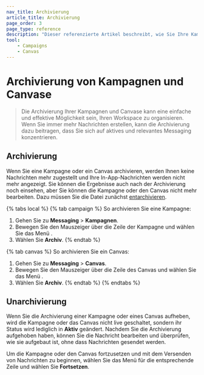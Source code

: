 ```yaml
---
nav_title: Archivierung
article_title: Archivierung
page_order: 3
page_type: reference
description: "Dieser referenzierte Artikel beschreibt, wie Sie Ihre Kampagnen und Canvase archivieren können."
tool:
    - Campaigns
    - Canvas
---
```


# Archivierung von Kampagnen und Canvase

> Die Archivierung Ihrer Kampagnen und Canvase kann eine einfache und effektive Möglichkeit sein, Ihren Workspace zu organisieren. Wenn Sie immer mehr Nachrichten erstellen, kann die Archivierung dazu beitragen, dass Sie sich auf aktives und relevantes Messaging konzentrieren.

## Archivierung

Wenn Sie eine Kampagne oder ein Canvas archivieren, werden Ihnen keine Nachrichten mehr zugestellt und Ihre In-App-Nachrichten werden nicht mehr angezeigt. Sie können die Ergebnisse auch nach der Archivierung noch einsehen, aber Sie können die Kampagne oder den Canvas nicht mehr bearbeiten. Dazu müssen Sie die Datei zunächst [entarchivieren](#unarchiving-campaigns-and-canvases).

{% tabs local %}
{% tab campaign %}
So archivieren Sie eine Kampagne:

1. Gehen Sie zu **Messaging** > **Kampagnen**.
2. Bewegen Sie den Mauszeiger über die Zeile der Kampagne und wählen Sie das Menü <i class="fas fa-ellipsis-vertical"></i>.
3. Wählen Sie **Archiv**.
{% endtab %}

{% tab canvas %}
So archivieren Sie ein Canvas:

1. Gehen Sie zu **Messaging** > **Canvas**.
2. Bewegen Sie den Mauszeiger über die Zeile des Canvas und wählen Sie das Menü <i class="fas fa-ellipsis-vertical"></i>.
3. Wählen Sie **Archiv**.
{% endtab %}
{% endtabs %}

## Unarchivierung

Wenn Sie die Archivierung einer Kampagne oder eines Canvas aufheben, wird die Kampagne oder das Canvas nicht live geschaltet, sondern ihr Status wird lediglich in **Aktiv** geändert. Nachdem Sie die Archivierung aufgehoben haben, können Sie die Nachricht bearbeiten und überprüfen, wie sie aufgebaut ist, ohne dass Nachrichten gesendet werden.

Um die Kampagne oder den Canvas fortzusetzen und mit dem Versenden von Nachrichten zu beginnen, wählen Sie das Menü <i class="fas fa-ellipsis-vertical"></i> für die entsprechende Zeile und wählen Sie **Fortsetzen**.
